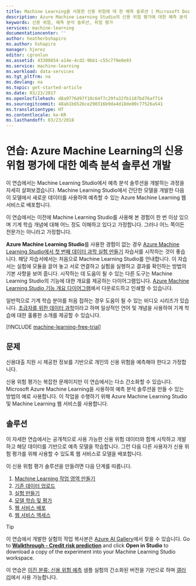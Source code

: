 ```yaml
---
title: Machine Learning을 사용한 신용 위험에 대 한 예측 솔루션 | Microsoft Docs
description: Azure Machine Learning Studio의 신용 위험 평가에 대한 예측 분석 솔루션을 만드는 방법을 보여주는 자세한 연습.
keywords: 신용 위험, 예측 분석 솔루션, 위험 평가
services: machine-learning
documentationcenter: ''
author: heatherbshapiro
ms.author: hshapiro
manager: hjerez
editor: cgronlun
ms.assetid: 43300854-a14e-4cd2-9bb1-c55c779e0e93
ms.service: machine-learning
ms.workload: data-services
ms.tgt_pltfrm: na
ms.devlang: na
ms.topic: get-started-article
ms.date: 03/23/2017
ms.openlocfilehash: d8a9776d97f10c64f7c29fa32fb1187bd76af714
ms.sourcegitcommit: 48ab1b6526ce290316b9da4d18de00c77526a541
ms.translationtype: HT
ms.contentlocale: ko-KR
ms.lasthandoff: 03/23/2018
---
```

# <a name="walkthrough-develop-a-predictive-analytics-solution-for-credit-risk-assessment-in-azure-machine-learning"></a>연습: Azure Machine Learning의 신용 위험 평가에 대한 예측 분석 솔루션 개발

이 연습에서는 Machine Learning Studio에서 예측 분석 솔루션을 개발하는 과정을 자세히 살펴보겠습니다. Machine Learning Studio에서 간단한 모델을 개발한 다음 이 모델에서 새로운 데이터를 사용하여 예측할 수 있는 Azure Machine Learning 웹 서비스로 배포합니다. 

이 연습에서는 이전에 Machine Learning Studio를 사용해 본 경험이 한 번 이상 있으며 기계 학습 개념에 대해 어느 정도 이해하고 있다고 가정합니다. 그러나 어느 쪽이든 전문가는 아니라고 가정합니다.

**Azure Machine Learning Studio**를 사용한 경험이 없는 경우 [Azure Machine Learning Studio에서 첫 번째 데이터 과학 실험 만들기](create-experiment.md) 자습서를 시작하는 것이 좋습니다. 해당 자습서에서는 처음으로 Machine Learning Studio를 안내합니다. 이 자습서는 실험에 모듈을 끌어 놓고 서로 연결하고 실험을 실행하고 결과를 확인하는 방법의 기본 사항을 보여 줍니다. 시작하는 데 도움이 될 수 있는 다른 도구는 Machine Learning Studio의 기능에 대한 개요를 제공하는 다이어그램입니다. [Azure Machine Learning Studio 기능 개요 다이어그램](studio-overview-diagram.md)에서 다운로드하고 인쇄할 수 있습니다.
 
일반적으로 기계 학습 분야를 처음 접하는 경우 도움이 될 수 있는 비디오 시리즈가 있습니다. [초급자를 위한 데이터 과학](data-science-for-beginners-the-5-questions-data-science-answers.md)이라고 하며 일상적인 언어 및 개념을 사용하여 기계 학습에 대한 훌륭한 소개를 제공할 수 있습니다.


[!INCLUDE [machine-learning-free-trial](../../../includes/machine-learning-free-trial.md)]
 

## <a name="the-problem"></a>문제

신용대출 지원 시 제공한 정보를 기반으로 개인의 신용 위험을 예측해야 한다고 가정합니다.  

신용 위험 평가는 복잡한 문제이지만 이 연습에서는 다소 간소화할 수 있습니다. Microsoft Azure Machine Learning을 사용하여 예측 분석 솔루션을 만들 수 있는 방법의 예로 사용합니다. 이 작업을 수행하기 위해 Azure Machine Learning Studio 및 Machine Learning 웹 서비스를 사용합니다.  

## <a name="the-solution"></a>솔루션

이 자세한 연습에서는 공개적으로 사용 가능한 신용 위험 데이터와 함께 시작하고 개발하고 해당 데이터를 기반으로 예측 모델을 학습합니다. 그런 다음 다른 사용자가 신용 위험 평가를 위해 사용할 수 있도록 웹 서비스로 모델을 배포합니다.

이 신용 위험 평가 솔루션을 만들려면 다음 단계를 따릅니다.  

1. [Machine Learning 작업 영역 만들기](walkthrough-1-create-ml-workspace.md)
2. [기존 데이터 업로드](walkthrough-2-upload-data.md)
3. [실험 만들기](walkthrough-3-create-new-experiment.md)
4. [모델 학습 및 평가](walkthrough-4-train-and-evaluate-models.md)
5. [웹 서비스 배포](walkthrough-5-publish-web-service.md)
6. [웹 서비스 액세스](walkthrough-6-access-web-service.md)

> [!TIP] 
> 이 연습에서 개발한 실험의 작업 복사본은 [Azure AI Gallery](https://gallery.cortanaintelligence.com)에서 찾을 수 있습니다. Go to **[Walkthrough - Credit risk prediction](https://gallery.cortanaintelligence.com/Experiment/Walkthrough-Credit-risk-prediction-1)** and click **Open in Studio** to download a copy of the experiment into your Machine Learning Studio workspace.
> 
> 이 연습은 [이진 분류: 신용 위험 예측](http://go.microsoft.com/fwlink/?LinkID=525270) 샘플 실험의 간소화된 버전을 기반으로 하며 [갤러리](http://gallery.cortanaintelligence.com/)에서 사용 가능합니다.
